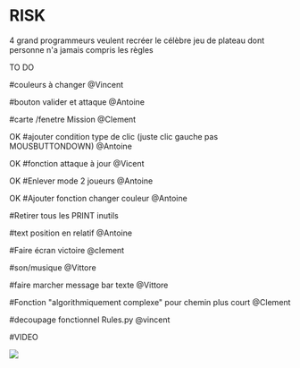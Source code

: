 # RISK
4 grand programmeurs veulent recréer le célèbre jeu de plateau dont personne n'a jamais compris les règles

TO DO

#couleurs à changer @Vincent 

#bouton valider et attaque @Antoine 

#carte /fenetre Mission @Clement 

OK #ajouter condition type de clic (juste clic gauche pas MOUSBUTTONDOWN) @Antoine

OK #fonction attaque à jour @Vicent 

OK #Enlever mode 2 joueurs @Antoine

OK #Ajouter fonction changer couleur @Antoine

#Retirer tous les PRINT inutils

#text position en relatif @Antoine

#Faire écran victoire @clement

#son/musique @Vittore

#faire marcher message bar texte @Vittore

#Fonction "algorithmiquement complexe" pour chemin plus court @Clement

#decoupage fonctionnel Rules.py @vincent

#VIDEO









![](https://media.tenor.com/images/6be0276d8d6a84028f2505d07f39c92e/tenor.gif)
